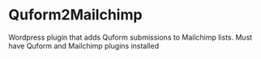 Quform2Mailchimp
===================

Wordpress plugin that adds Quform submissions to Mailchimp lists.  Must have Quform and Mailchimp plugins installed
